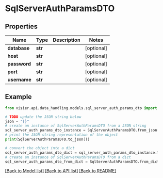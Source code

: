 # SqlServerAuthParamsDTO


## Properties

Name | Type | Description | Notes
------------ | ------------- | ------------- | -------------
**database** | **str** |  | [optional] 
**host** | **str** |  | [optional] 
**password** | **str** |  | [optional] 
**port** | **str** |  | [optional] 
**username** | **str** |  | [optional] 

## Example

```python
from visier.api.data_handling.models.sql_server_auth_params_dto import SqlServerAuthParamsDTO

# TODO update the JSON string below
json = "{}"
# create an instance of SqlServerAuthParamsDTO from a JSON string
sql_server_auth_params_dto_instance = SqlServerAuthParamsDTO.from_json(json)
# print the JSON string representation of the object
print(SqlServerAuthParamsDTO.to_json())

# convert the object into a dict
sql_server_auth_params_dto_dict = sql_server_auth_params_dto_instance.to_dict()
# create an instance of SqlServerAuthParamsDTO from a dict
sql_server_auth_params_dto_from_dict = SqlServerAuthParamsDTO.from_dict(sql_server_auth_params_dto_dict)
```
[[Back to Model list]](../README.md#documentation-for-models) [[Back to API list]](../README.md#documentation-for-api-endpoints) [[Back to README]](../README.md)


